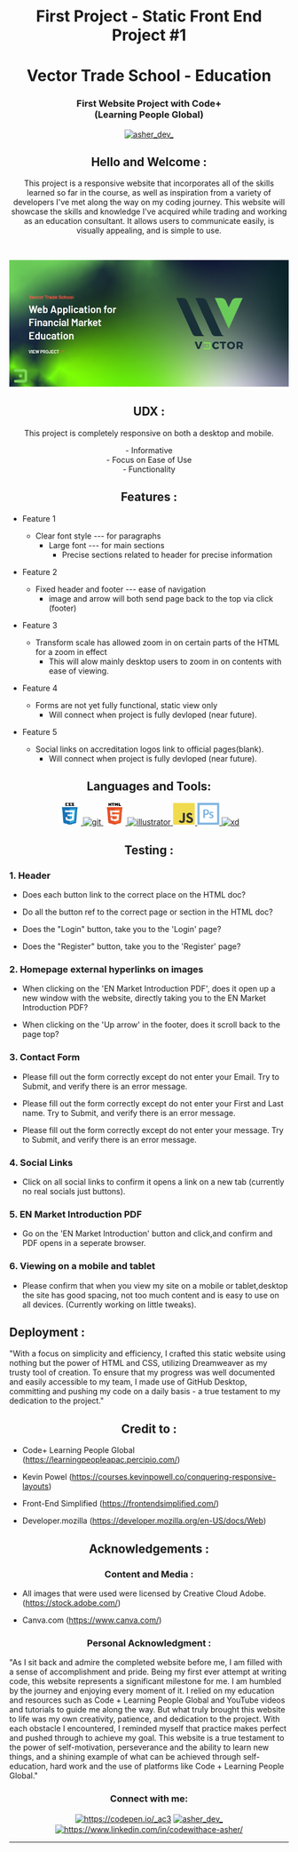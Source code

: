 <h1 align="center">First Project - Static Front End Project #1</h1>
<h1 align="center">Vector Trade School - Education</h1>
<h3 align="center"> First Website Project with Code+<br> (Learning People Global) </h3>

<p align="center"> <a href="https://twitter.com/asher_dev_" target="blank"><img src="https://img.shields.io/twitter/follow/asher_dev_?logo=twitter&style=for-the-badge" alt="asher_dev_" /></a> </p>

<h2 align="center">Hello and Welcome :</h2>

<p align="center">This project is a responsive website that incorporates all of the skills learned so far in the course, as well as inspiration from a variety of developers I've met along the way on my coding journey. This website will showcase the skills and knowledge I've acquired while trading and working as an education consultant. It allows users to communicate easily, is visually appealing, and is simple to use.</p><br>

![screenshot](https://github.com/codewithace-Asher/static-front-end-project/blob/71de46f0260eb19017c5a9f31091d3f2cd40ef92/vs-screenshot.jpg)<br>

<h2 align="center">UDX :</h2>

<p align="center">This project is completely responsive on both a desktop and mobile.</p>
<p align="center">
- Informative<br>
- Focus on Ease of Use<br>
- Functionality<br>

</p>

<h2 align="center">Features :</h2>

- Feature 1
	
	- Clear font style --- for paragraphs<br>
		- Large font --- for main sections<br>
		 	- Precise sections related to header for precise information
	
- Feature 2

	- Fixed header and footer --- ease of navigation<br>
		- image and arrow will both send page back to the top via click (footer)<br>
			
		
- Feature 3

	- Transform scale has allowed zoom in on certain parts of the HTML for a zoom in effect<br>
		- This will alow mainly desktop users to zoom in on contents with ease of viewing.

- Feature 4
	
	- Forms are not yet fully functional, static view only<br>
		- Will connect when project is fully devloped (near future).
- Feature 5

	- Social links on accreditation logos link to official pages(blank).
		- Will connect when project is fully devloped (near future).

<h2 align="center">Languages and Tools:</h2>
<p align="center"> <a href="https://www.w3schools.com/css/" target="_blank" rel="noreferrer"> <img src="https://raw.githubusercontent.com/devicons/devicon/master/icons/css3/css3-original-wordmark.svg" alt="css3" width="40" height="40"/> </a></a> <a href="https://git-scm.com/" target="_blank" rel="noreferrer"> <img src="https://www.vectorlogo.zone/logos/git-scm/git-scm-icon.svg" alt="git" width="40" height="40"/> </a> <a href="https://www.w3.org/html/" target="_blank" rel="noreferrer"> <img src="https://raw.githubusercontent.com/devicons/devicon/master/icons/html5/html5-original-wordmark.svg" alt="html5" width="40" height="40"/> </a> <a href="https://www.adobe.com/in/products/illustrator.html" target="_blank" rel="noreferrer"> <img src="https://www.vectorlogo.zone/logos/adobe_illustrator/adobe_illustrator-icon.svg" alt="illustrator" width="40" height="40"/> </a> <a href="https://developer.mozilla.org/en-US/docs/Web/JavaScript" target="_blank" rel="noreferrer"> <img src="https://raw.githubusercontent.com/devicons/devicon/master/icons/javascript/javascript-original.svg" alt="javascript" width="40" height="40"/> </a> <a href="https://www.photoshop.com/en" target="_blank" rel="noreferrer"> <img src="https://raw.githubusercontent.com/devicons/devicon/master/icons/photoshop/photoshop-line.svg" alt="photoshop" width="40" height="40"/> </a> <a href="https://www.adobe.com/products/xd.html" target="_blank" rel="noreferrer"> <img src="https://cdn.worldvectorlogo.com/logos/adobe-xd.svg" alt="xd" width="40" height="40"/> </a> </p>
<h2 align="center">Testing :</h2>
<h3> 1. Header </h3>

- Does each button link to the correct place on the HTML doc?

- Do all the button ref to the correct page or section in the HTML doc?

- Does the "Login" button, take you to the 'Login' page?

- Does the "Register" button, take you to the 'Register' page?

<h3>2. Homepage external hyperlinks on images</h3>

- When clicking on the 'EN Market Introduction PDF', does it open up a new window with the website, directly taking you to the EN Market Introduction PDF?

- When clicking on the 'Up arrow' in the footer, does it scroll back to the page top?

<h3>3. Contact Form</h3>

- Please fill out the form correctly except do not enter your Email. Try to Submit, and verify there is an error message.

- Please fill out the form correctly except do not enter your First and Last name. Try to Submit, and verify there is an error message.

- Please fill out the form correctly except do not enter your message. Try to Submit, and verify there is an error message.

<h3>4. Social Links</h3>

- Click on all social links to confirm it opens a link on a new tab (currently no real socials just buttons).

<h3>5. EN Market Introduction PDF </h3>

- Go on the 'EN Market Introduction' button and click,and confirm and PDF opens in a seperate browser.

<h3>6. Viewing on a mobile and tablet</h3>

- Please confirm that when you view my site on a mobile or tablet,desktop the site has good spacing, not too much content and is easy to use on all devices. (Currently working on little tweaks).

<h2 align="left">Deployment :</h2>
"With a focus on simplicity and efficiency, I crafted this static website using nothing but the power of HTML and CSS, utilizing Dreamweaver as my trusty tool of creation. To ensure that my progress was well documented and easily accessible to my team, I made use of GitHub Desktop, committing and pushing my code on a daily basis - a true testament to my dedication to the project."

<h2 align="center">Credit to :</h2>
<p align="center">
	
 - Code+ Learning People Global (https://learningpeopleapac.percipio.com/)
 
 - Kevin Powel (https://courses.kevinpowell.co/conquering-responsive-layouts)
 
 - Front-End Simplified (https://frontendsimplified.com/)
 
 - Developer.mozilla (https://developer.mozilla.org/en-US/docs/Web)
 
</p> 
<h2 align="center">Acknowledgements :</h2>
<h3 align="center">Content and Media :</h3>
<p align="center">
	
- All images that were used were licensed by Creative Cloud Adobe.(https://stock.adobe.com/)

- Canva.com (https://www.canva.com/)

<h3 align="center">Personal Acknowledgment :</h3>
"As I sit back and admire the completed website before me, I am filled with a sense of accomplishment and pride. Being my first ever attempt at writing code, this website represents a significant milestone for me. I am humbled by the journey and enjoying every moment of it. I relied on my education and resources such as Code + Learning People Global and YouTube videos and tutorials to guide me along the way. But what truly brought this website to life was my own creativity, patience, and dedication to the project. With each obstacle I encountered, I reminded myself that practice makes perfect and pushed through to achieve my goal. This website is a true testament to the power of self-motivation, perseverance and the ability to learn new things, and a shining example of what can be achieved through self-education, hard work and the use of platforms like Code + Learning People Global."
<p/>



<h3 align="center">Connect with me:</h3>
<p align="center">
<a href="https://codepen.io/_AC3" target="blank"><img align="center" src="https://raw.githubusercontent.com/rahuldkjain/github-profile-readme-generator/master/src/images/icons/Social/codepen.svg" alt="https://codepen.io/_ac3" height="30" width="40" /></a>
<a href="https://twitter.com/asher_dev_" target="blank"><img align="center" src="https://raw.githubusercontent.com/rahuldkjain/github-profile-readme-generator/master/src/images/icons/Social/twitter.svg" alt="asher_dev_" height="30" width="40" /></a>
<a href="https://www.linkedin.com/in/codewithace-asher/" target="blank"><img align="center" src="https://raw.githubusercontent.com/rahuldkjain/github-profile-readme-generator/master/src/images/icons/Social/linked-in-alt.svg" alt="https://www.linkedin.com/in/codewithace-asher/" height="30" width="40" /></a>
</p>

---
